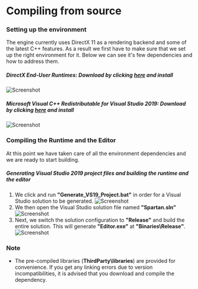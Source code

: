 # Compiling from source

### Setting up the environment
The engine currently uses DirectX 11 as a rendering backend and some of the latest C++ features. As a result we first have to make sure that we set up the right environment for it. Below we can see it's few dependencies and how to address them.
##### DirectX End-User Runtimes: Download by clicking [here](https://www.microsoft.com/en-us/download/details.aspx?id=8109) and install
![Screenshot](https://raw.githubusercontent.com/PanosK92/SpartanEngine/master/docs/compiling_from_source/DirectX.png)

##### Microsoft Visual C++ Redistributable for Visual Studio 2019: Download by clicking [here](https://aka.ms/vs/16/release/VC_redist.x64.exe) and install
![Screenshot](https://raw.githubusercontent.com/PanosK92/SpartanEngine/master/docs/compiling_from_source/Visual%20C%2B%2B.png)

### Compiling the Runtime and the Editor
At this point we have taken care of all the environment dependencies and we are ready to start building.

##### Generating Visual Studio 2019 project files and building the runtime and the editor
1. We click and run **"Generate_VS19_Project.bat"** in order for a Visual Studio solution to be generated.
![Screenshot](https://raw.githubusercontent.com/PanosK92/SpartanEngine/master/docs/compiling_from_source/GenerateVS.png)
2. We then open the Visual Studio solution file named **"Spartan.sln"**
![Screenshot](https://raw.githubusercontent.com/PanosK92/SpartanEngine/master/docs/compiling_from_source/GenerateVS2.png)
3. Next, we switch the solution configuration to **"Release"** and build the entire solution. This will generate **"Editor.exe"** at **"Binaries\Release"**.
![Screenshot](https://raw.githubusercontent.com/PanosK92/SpartanEngine/master/docs/compiling_from_source/GenerateVS3.png)

### Note
- The pre-compiled libraries (**ThirdParty\libraries**) are provided for convenience. If you get any linking errors due to version incompatibilities, it is advised that you download and compile the dependency.
